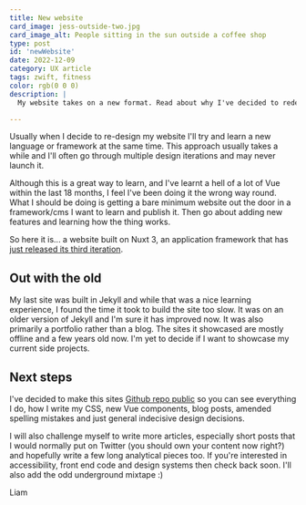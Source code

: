 ```yaml
---
title: New website
card_image: jess-outside-two.jpg
card_image_alt: People sitting in the sun outside a coffee shop
type: post
id: 'newWebsite'
date: 2022-12-09
category: UX article
tags: zwift, fitness
color: rgb(0 0 0)
description: |
  My website takes on a new format. Read about why I've decided to redesign it and what I hope to achieve with it in the future

---
```



Usually when I decide to re-design my website I'll try and learn a new language or framework at the same time. This approach usually takes a while and I'll often go through multiple design iterations and may never launch it.

Although this is a great way to learn, and I've learnt a hell of a lot of Vue within the last 18 months, I feel I've been doing it the wrong way round. What I should be doing is getting a bare minimum website out the door in a framework/cms I want to learn and publish it. Then go about adding new features and learning how the thing works.

So here it is... a website built on Nuxt 3, an application framework that has [just released its third iteration](https://nuxt.com/v3).

## Out with the old

My last site was built in Jekyll and while that was a nice learning experience, I found the time it took to build the site too slow. It was on an older version of Jekyll and I'm sure it has improved now. It was also primarily a portfolio rather than a blog. The sites it showcased are mostly offline and a few years old now. I'm yet to decide if I want to showcase my current side projects.

## Next steps

I've decided to make this sites [Github repo public](https://github.com/liamchampkin/liamchampkin) so you can see everything I do, how I write my CSS, new Vue components, blog posts, amended spelling mistakes and just general indecisive design decisions.

I will also challenge myself to write more articles, especially short posts that I would normally put on Twitter (you should own your content now right?) and hopefully write a few long analytical pieces too. If you're interested in accessibility, front end code and design systems then check back soon. I'll also add the odd underground mixtape :)

Liam




